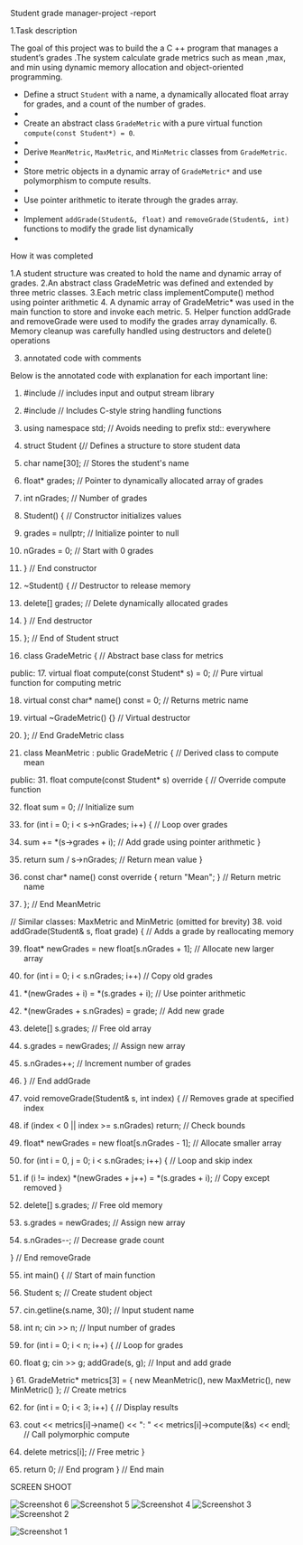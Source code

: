 
Student grade manager-project -report

1.Task description

The goal of this project was to build the a C ++ program that manages a student’s grades .The system calculate grade metrics such as mean ,max, and min using dynamic memory allocation and object-oriented programming. 

- Define a struct `Student` with a name, a dynamically allocated float array for grades, and a count of the number of grades.
- 
- Create an abstract class `GradeMetric` with a pure virtual function `compute(const Student*) = 0`.
- 
- Derive `MeanMetric`, `MaxMetric`, and `MinMetric` classes from `GradeMetric`.
- 
- Store metric objects in a dynamic array of `GradeMetric*` and use polymorphism to compute results.
- 
- Use pointer arithmetic to iterate through the grades array.
- 
- Implement `addGrade(Student&, float)` and `removeGrade(Student&, int)` functions to modify the grade list dynamically
- 
How it was completed

1.A student structure was created to hold the name and dynamic array of grades.
2.An abstract class GradeMetric was defined and extended by three metric classes.
3.Each metric class implementCompute() method using pointer arithmetic
4. A dynamic array of GradeMetric* was used in the main function to store and invoke each metric.
5. Helper function addGrade and removeGrade were used to modify the grades array dynamically.
6. Memory cleanup was carefully handled using destructors and delete() operations

3. annotated code with comments 


Below is the annotated code with explanation for each important line:

1. #include <iostream> // includes input and output stream library


2. #include <cstring> // Includes C-style string handling functions

3. using namespace std; // Avoids needing to prefix std:: everywhere

4. struct Student {// Defines a structure to store student data

5. char name[30]; // Stores the student's name

6. float* grades; // Pointer to dynamically allocated array of grades

7. int nGrades; // Number of grades

8. Student() { // Constructor initializes values

9. grades = nullptr; // Initialize pointer to null

10. nGrades = 0; // Start with 0 grades

11. } // End constructor

12. ~Student() { // Destructor to release memory

13. delete[] grades; // Delete dynamically allocated grades

14. } // End destructor

15. }; // End of Student struct

16. class GradeMetric { // Abstract base class for metrics

public: 
17. virtual float compute(const Student* s) = 0; // Pure virtual function for computing metric

18. virtual const char* name() const = 0; // Returns metric name

19. virtual ~GradeMetric() {} // Virtual destructor

20. }; // End GradeMetric class

30. class MeanMetric : public GradeMetric { // Derived class to compute mean

public: 
31. float compute(const Student* s) override { // Override compute function


32. float sum = 0; // Initialize sum

33. for (int i = 0; i < s->nGrades; i++) { // Loop over grades

34. sum += *(s->grades + i); // Add grade using pointer arithmetic
} 
35. return sum / s->nGrades; // Return mean value
} 
36. const char* name() const override { return "Mean"; } // Return metric name

37. }; // End MeanMetric

// Similar classes: MaxMetric and MinMetric (omitted for brevity) 
38. void addGrade(Student& s, float grade) { // Adds a grade by reallocating memory

39. float* newGrades = new float[s.nGrades + 1]; // Allocate new larger array

40. for (int i = 0; i < s.nGrades; i++) // Copy old grades

41. *(newGrades + i) = *(s.grades + i); // Use pointer arithmetic

42. *(newGrades + s.nGrades) = grade; // Add new grade

43. delete[] s.grades; // Free old array

44. s.grades = newGrades; // Assign new array

45. s.nGrades++; // Increment number of grades

46. } // End addGrade

47. void removeGrade(Student& s, int index) { // Removes grade at specified index

48. if (index < 0 || index >= s.nGrades) return; // Check bounds

49. float* newGrades = new float[s.nGrades - 1]; // Allocate smaller array

50. for (int i = 0, j = 0; i < s.nGrades; i++) { // Loop and skip index

51. if (i != index) *(newGrades + j++) = *(s.grades + i); // Copy except removed
} 
52. delete[] s.grades; // Free old memory

53. s.grades = newGrades; // Assign new array

54. s.nGrades--; // Decrease grade count

} // End removeGrade

55. int main() { // Start of main function

56. Student s; // Create student object

57. cin.getline(s.name, 30); // Input student name

58. int n; cin >> n; // Input number of grades

59. for (int i = 0; i < n; i++) { // Loop for grades

60. float g; cin >> g; addGrade(s, g); // Input and add grade

} 
61. GradeMetric* metrics[3] = { new MeanMetric(), new MaxMetric(), new MinMetric() }; // Create metrics

62. for (int i = 0; i < 3; i++) { // Display results

63. cout << metrics[i]->name() << ": " << metrics[i]->compute(&s) << endl; // Call polymorphic compute

64. delete metrics[i]; // Free metric
} 
65. return 0; // End program
} // End main

SCREEN SHOOT


![Screenshot 6](https://github.com/user-attachments/assets/f0f81fbc-a4dd-4e73-a508-304e411d8324)
![Screenshot 5](https://github.com/user-attachments/assets/dc13367f-cefc-496c-ade1-4695744c6541)
![Screenshot 4](https://github.com/user-attachments/assets/971d95db-744a-4be8-870a-ac53480524ea)
![Screenshot 3](https://github.com/user-attachments/assets/ea52081a-e45c-410f-9e17-10fe5c72eccc)
![Screenshot 2](https://github.com/user-attachments/assets/fdc4c42d-20cc-4280-a81d-b1ed2c230194)

![Screenshot 1](https://github.com/user-attachments/assets/1ec7ec59-b235-4fc7-8895-892c4a00455d)






